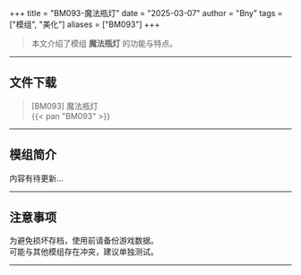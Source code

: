 +++
title = "BM093-魔法瓶灯"
date = "2025-03-07"
author = "Bny"
tags = ["模组", "美化"]
aliases = ["BM093"]
+++

> 本文介绍了模组 **魔法瓶灯** 的功能与特点。

---

## 文件下载

> [BM093] 魔法瓶灯  
{{< pan "BM093" >}}  

---

## 模组简介

>  
内容有待更新...  

---

## 注意事项

>  
为避免损坏存档，使用前请备份游戏数据。  
可能与其他模组存在冲突，建议单独测试。  

---

